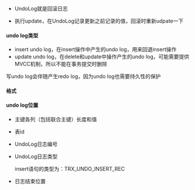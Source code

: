 - UndoLog就是回滚日志

- 执行update，在UndoLog记录更新之前记录的值，回滚时重新udpate一下

  



#### undo log类型

- insert undo log，在insert操作中产生的undo log，用来回退insert操作
- update undo log，在delete和update中操作产生的undo log，可能需要提供MVCC机制，所以不能在事务提交时删除

写undo log会伴随产生redo log，因为undo log也需要持久性的保护



#### 格式

#### undo log位置

- 主键各列（包括联合主键）长度和值

- 表id

- UndoLog日志编号

- UndoLog日志类型

  insert语句的类型为：TRX_UNDO_INSERT_REC

- 日志结束位置


